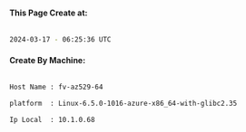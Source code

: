 
   
#### This Page Create at:

```bash

2024-03-17 - 06:25:36 UTC

```

#### Create By Machine:

```bash

Host Name : fv-az529-64

platform  : Linux-6.5.0-1016-azure-x86_64-with-glibc2.35

Ip Local  : 10.1.0.68

```

